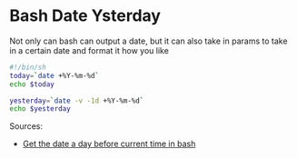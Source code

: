 # Bash Date Ysterday
Not only can bash can output a date, but it can also take in params to 
take in a certain date and format it how you like

```bash
#!/bin/sh
today=`date +%Y-%m-%d`
echo $today

yesterday=`date -v -1d +%Y-%m-%d`
echo $yesterday
```

Sources:
* [Get the date a day before current time in bash](https://stackoverflow.com/questions/1706882/get-the-date-a-day-before-current-time-in-bash)



